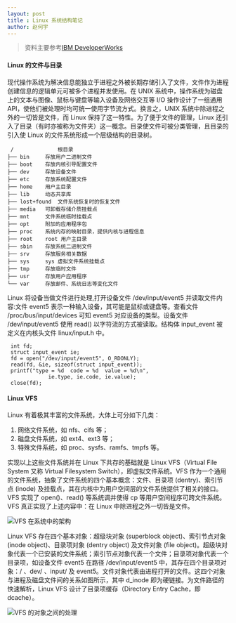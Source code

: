 ```yaml
---
layout: post
title : Linux 系统结构笔记
author: 赵何宇
---
```


> 资料主要参考[IBM DeveloperWorks](https://www.ibm.com/developerworks/cn/linux/l-cn-hardandsymb-links/#icomments)

#### Linux 的文件与目录

现代操作系统为解决信息能独立于进程之外被长期存储引入了文件，文件作为进程创建信息的逻辑单元可被多个进程并发使用。在 UNIX 系统中，操作系统为磁盘上的文本与图像、鼠标与键盘等输入设备及网络交互等 I/O 操作设计了一组通用 API，使他们被处理时均可统一使用字节流方式。换言之，UNIX 系统中除进程之外的一切皆是文件，而 Linux 保持了这一特性。为了便于文件的管理，Linux 还引入了目录（有时亦被称为文件夹）这一概念。目录使文件可被分类管理，且目录的引入使 Linux 的文件系统形成一个层级结构的目录树。

```
 /              根目录
├── bin     存放用户二进制文件
├── boot    存放内核引导配置文件
├── dev     存放设备文件
├── etc     存放系统配置文件
├── home    用户主目录
├── lib     动态共享库
├── lost+found 	文件系统恢复时的恢复文件
├── media   可卸载存储介质挂载点
├── mnt     文件系统临时挂载点
├── opt     附加的应用程序包
├── proc    系统内存的映射目录，提供内核与进程信息
├── root    root 用户主目录
├── sbin    存放系统二进制文件
├── srv     存放服务相关数据
├── sys     sys 虚拟文件系统挂载点
├── tmp     存放临时文件
├── usr     存放用户应用程序
└── var     存放邮件、系统日志等变化文件
```

Linux 将设备当做文件进行处理,打开设备文件 /dev/input/event5 并读取文件内容:文件 event5 表示一种输入设备，其可能是鼠标或键盘等。查看文件 /proc/bus/input/devices 可知 event5 对应设备的类型。设备文件 /dev/input/event5 使用 read() 以字符流的方式被读取。结构体 input_event 被定义在内核头文件 linux/input.h 中。

```
 int fd; 
 struct input_event ie; 
 fd = open("/dev/input/event5", O_RDONLY); 
 read(fd, &ie, sizeof(struct input_event)); 
 printf("type = %d  code = %d  value = %d\n", 
			 ie.type, ie.code, ie.value); 
 close(fd);
```

#### Linux VFS

Linux 有着极其丰富的文件系统，大体上可分如下几类：

1. 网络文件系统，如 nfs、cifs 等；
2. 磁盘文件系统，如 ext4、ext3 等；
3. 特殊文件系统，如 proc、sysfs、ramfs、tmpfs 等。

实现以上这些文件系统并在 Linux 下共存的基础就是 Linux VFS（Virtual File System 又称 Virtual Filesystem Switch），即虚拟文件系统。VFS 作为一个通用的文件系统，抽象了文件系统的四个基本概念：文件、目录项 (dentry)、索引节点 (inode) 及挂载点，其在内核中为用户空间层的文件系统提供了相关的接口。VFS 实现了 open()、read() 等系统调并使得 cp 等用户空间程序可跨文件系统。VFS 真正实现了上述内容中：在 Linux 中除进程之外一切皆是文件。

![VFS 在系统中的架构](https://www.ibm.com/developerworks/cn/linux/l-cn-hardandsymb-links/image003.jpg)

Linux VFS 存在四个基本对象：超级块对象 (superblock object)、索引节点对象 (inode object)、目录项对象 (dentry object) 及文件对象 (file object)。超级块对象代表一个已安装的文件系统；索引节点对象代表一个文件；目录项对象代表一个目录项，如设备文件 event5 在路径 /dev/input/event5 中，其存在四个目录项对象：/ 、dev/ 、input/ 及 event5。文件对象代表由进程打开的文件。这四个对象与进程及磁盘文件间的关系如图所示，其中 d_inode 即为硬链接。为文件路径的快速解析，Linux VFS 设计了目录项缓存（Directory Entry Cache，即 dcache）。

![VFS 的对象之间的处理](https://www.ibm.com/developerworks/cn/linux/l-cn-hardandsymb-links/image004.jpg)



